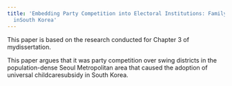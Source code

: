 ```yaml
---
title: 'Embedding Party Competition into Electoral Institutions: Family Policy Development
  inSouth Korea'
---
```


This paper is based on the research conducted for Chapter 3 of mydissertation.

This paper argues that it was party competition over swing districts in the population-dense Seoul Metropolitan area that caused the adoption of universal childcaresubsidy in South Korea.
